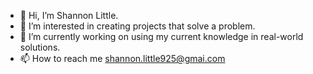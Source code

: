 - 👋 Hi, I’m Shannon Little.
- 👀 I’m interested in creating projects that solve a problem.
- 🌱 I’m currently working on using my current knowledge in real-world solutions.
- 📫 How to reach me shannon.little925@gmai.com

<!---
Littlesk/Littlesk is a ✨ special ✨ repository because its `README.md` (this file) appears on your GitHub profile.
You can click the Preview link to take a look at your changes.
--->
